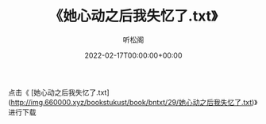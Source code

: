 ﻿---
title:  《她心动之后我失忆了.txt》
date:   2022-02-17T00:00:00+00:00
author: 听松阁
layout: post
permalink: /她心动之后我失忆了/
categories: 小说
tags: [小说]
---

点击《 [她心动之后我失忆了.txt](<a href="http://img.660000.xyz/bookstukust/book/bntxt/29/" target=_blank>http://img.660000.xyz/bookstukust/book/bntxt/29/她心动之后我失忆了.txt)》进行下载